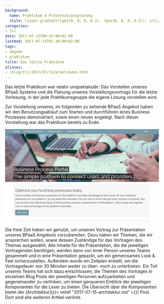 ```yaml
---
background:
  name: Praktikum 4 Präsentationsplanung
  style: linear-gradient(rgba(0, 0, 0, 0.3), rgba(0, 0, 0, 0.5)), url(/assets/2017/06/praktikum4.jpg)
categories:
- tti
date: 2017-07-15T00:25:00+02:00
lastmod: 2017-07-15T01:30:00+02:00
tags:
- abgabe
- praktikum
title: Das letzte Praktikum
aliases:
- /blog/tti/2017/07/15/praktikum4.html
---
```


Das letzte Praktikum war relativ unspektakulär: Das Vorstellen unseres BPaaS Systems und die Planung unseres Vorstellungsvortrags für die letzte Vorlesung, in der jede Praktikumsgruppe die eigene Lösung vorstellen wird.

Zur Vorstellung unseres, im folgenden zu sehende BPaaS Angebot haben wir den Benutzungsablauf zum Starten und durchführen eines Business Prozesses demonstriert, sowie einen neuen angelegt.
Nach dieser Vorstellung war das Praktikum bereits zu Ende.

![Unser BPaaS Angebot](/assets/2017/06/bpaas-portal.jpg)

Die freie Zeit haben wir genutzt, um unseren Vortrag zur Präsentation unseres BPaaS Angebots vorzubereiten.
Dazu haben wir Themen, die wir ansprechen wollen, sowie dessen Zuständige für das Vortragen des Themas ausgewählt.
Alle Inhalte für die Präsentation, die die jeweiligen Vortragenden benötigen, werden dann von einer Person unseres Teams gesammelt und in eine Präsentation gepackt, um ein gemeinsames Look & Feel sicherzustellen.
Außerdem wurde ein Zeitplan erstellt, um die Vortragsdauer von 30 Minuten weder zu über- noch zu unterbieten.
Ein Teil unseres Teams hat sich dazu entschlossen, die Themen des Vortrages in einzelnen Blog Posts der jeweiligen Personen aufzuarbeiten und gegeneinander zu verlinken, um einen genaueren Einblick der jeweiligen Komponenten für die Leser zu bieten.
Die Übersicht über die Komponenten bietet der [Architektur]({{< relref "2017-07-15-architektur.md" >}}) Post.
Dort sind alle weiteren Artikel verlinkt.
